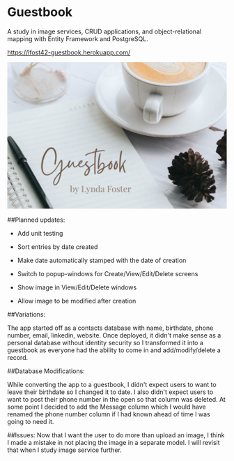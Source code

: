 # Guestbook

A study in image services, CRUD applications, and object-relational mapping with Entity Framework and PostgreSQL.

https://lfost42-guestbook.herokuapp.com/

![My App](./Guestbook/wwwroot/img/app.png)

##Planned updates:

- Add unit testing

- Sort entries by date created

- Make date automatically stamped with the date of creation

- Switch to popup-windows for Create/View/Edit/Delete screens

- Show image in View/Edit/Delete windows

- Allow image to be modified after creation

##Variations:

The app started off as a contacts database with name, birthdate, phone number, email, linkedin, website. Once deployed, it didn't make sense as a personal database without identity security so I transformed it into a guestbook as everyone had the ability to come in and add/modify/delete a record. 

##Database Modifications:

While converting the app to a guestbook, I didn't expect users to want to leave their birthdate so I changed it to date. I also didn't expect users to want to post their phone number in the open so that column was deleted. At some point I decided to add the Message column which I would have renamed the phone number column if I had known ahead of time I was going to need it. 

##Issues:
Now that I want the user to do more than upload an image, I think I made a mistake in not placing the image in a separate model. I will revisit that when I study image service further. 